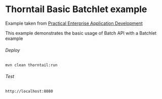 Thorntail Basic Batchlet example
=====================================

Example taken from [Practical Enterprise Application Development](http://www.itbuzzpress.com/ebooks/java-ee-7-development-on-wildfly.html)

This example demonstrates the basic usage of Batch API with a Batchlet example

###### Deploy
```shell
mvn clean thorntail:run
```
###### Test
```shell
http://localhost:8080 
```
  
